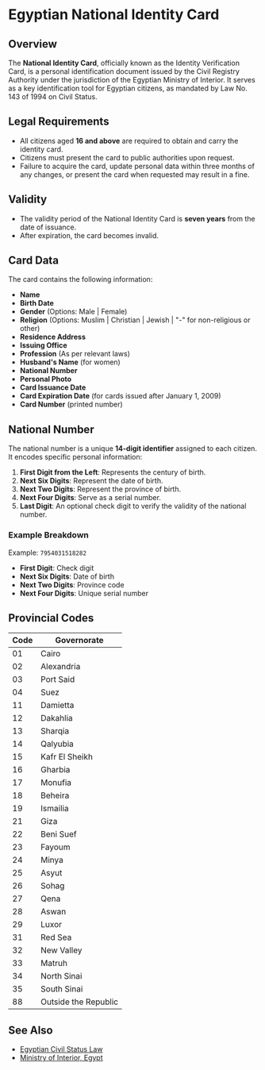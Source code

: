 # Egyptian National Identity Card

## Overview

The **National Identity Card**, officially known as the Identity Verification Card, is a personal identification document issued by the Civil Registry Authority under the jurisdiction of the Egyptian Ministry of Interior. It serves as a key identification tool for Egyptian citizens, as mandated by Law No. 143 of 1994 on Civil Status.

## Legal Requirements

- All citizens aged **16 and above** are required to obtain and carry the identity card.
- Citizens must present the card to public authorities upon request.
- Failure to acquire the card, update personal data within three months of any changes, or present the card when requested may result in a fine.

## Validity

- The validity period of the National Identity Card is **seven years** from the date of issuance.
- After expiration, the card becomes invalid.

## Card Data

The card contains the following information:

- **Name**
- **Birth Date**
- **Gender** (Options: Male | Female)
- **Religion** (Options: Muslim | Christian | Jewish | "-" for non-religious or other)
- **Residence Address**
- **Issuing Office**
- **Profession** (As per relevant laws)
- **Husband's Name** (for women)
- **National Number**
- **Personal Photo**
- **Card Issuance Date**
- **Card Expiration Date** (for cards issued after January 1, 2009)
- **Card Number** (printed number)

## National Number

The national number is a unique **14-digit identifier** assigned to each citizen. It encodes specific personal information:

1. **First Digit from the Left**: Represents the century of birth.
2. **Next Six Digits**: Represent the date of birth.
3. **Next Two Digits**: Represent the province of birth.
4. **Next Four Digits**: Serve as a serial number.
5. **Last Digit**: An optional check digit to verify the validity of the national number.

### Example Breakdown
Example: `7954031518282`
- **First Digit**: Check digit
- **Next Six Digits**: Date of birth
- **Next Two Digits**: Province code
- **Next Four Digits**: Unique serial number

## Provincial Codes

| Code | Governorate       |
|------|-------------------|
| 01   | Cairo             |
| 02   | Alexandria        |
| 03   | Port Said         |
| 04   | Suez              |
| 11   | Damietta          |
| 12   | Dakahlia          |
| 13   | Sharqia           |
| 14   | Qalyubia          |
| 15   | Kafr El Sheikh    |
| 16   | Gharbia           |
| 17   | Monufia           |
| 18   | Beheira           |
| 19   | Ismailia          |
| 21   | Giza              |
| 22   | Beni Suef         |
| 23   | Fayoum            |
| 24   | Minya             |
| 25   | Asyut             |
| 26   | Sohag             |
| 27   | Qena              |
| 28   | Aswan             |
| 29   | Luxor             |
| 31   | Red Sea           |
| 32   | New Valley        |
| 33   | Matruh            |
| 34   | North Sinai       |
| 35   | South Sinai       |
| 88   | Outside the Republic |

## See Also

- [Egyptian Civil Status Law](https://en.wikipedia.org/wiki/Civil_status)
- [Ministry of Interior, Egypt](https://www.moiegypt.gov.eg)
